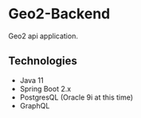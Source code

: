 # Geo2-Backend

Geo2 api application.

## Technologies
- Java 11
- Spring Boot 2.x
- PostgresQL (Oracle 9i at this time)
- GraphQL

